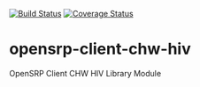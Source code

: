 [![Build Status](https://travis-ci.org/OpenSRP/opensrp-client-chw-hiv.svg?branch=master)](https://travis-ci.org/OpenSRP/opensrp-client-chw-hiv) [![Coverage Status](https://coveralls.io/repos/github/OpenSRP/opensrp-client-chw-hiv/badge.svg?branch=master)](https://coveralls.io/github/OpenSRP/opensrp-client-chw-hiv?branch=master)

# opensrp-client-chw-hiv
OpenSRP Client CHW HIV Library Module

